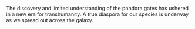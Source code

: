 
The discovery and limited understanding of the pandora gates has ushered in a new era for transhumanity.  A true diaspora for our species is underway as we spread out across the galaxy.
